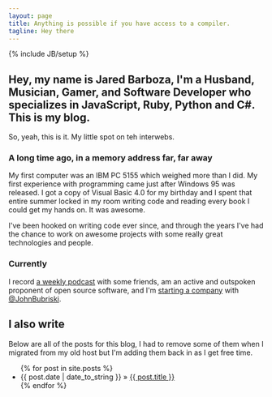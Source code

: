 ```yaml
---
layout: page
title: Anything is possible if you have access to a compiler.
tagline: Hey there
---
```

{% include JB/setup %}

## Hey, my name is Jared Barboza, I'm a Husband, Musician, Gamer, and Software Developer who specializes in JavaScript, Ruby, Python and C#. This is my blog.

So, yeah, this is it. My little spot on teh interwebs.

### A long time ago, in a memory address far, far away
My first computer was an IBM PC 5155 which weighed more than I did. My first experience with programming came just after Windows 95 was released. I got a copy of Visual Basic 4.0 for my birthday and I spent that entire summer locked in my room writing code and reading every book I could get my hands on. It was awesome.

I've been hooked on writing code ever since, and through the years I've had the chance to work on awesome projects with some really great technologies and people.

### Currently
I record [a weekly podcast](http://thepullrequest.com?ref=codeimpossible) with some friends, am an active and outspoken proponent of open source software, and I'm [starting a company](http://fragcastle.com?ref=codeimpossible) with [@JohnBubriski](http://johnnycode.com).

## I also write
Below are all of the posts for this blog, I had to remove some of them when I migrated from my old host but I'm adding them back in as I get free time.

<ul class="posts">
  {% for post in site.posts %}
    <li><span>{{ post.date | date_to_string }}</span> &raquo; <a href="{{ BASE_PATH }}{{ post.url }}">{{ post.title }}</a></li>
  {% endfor %}
</ul>
